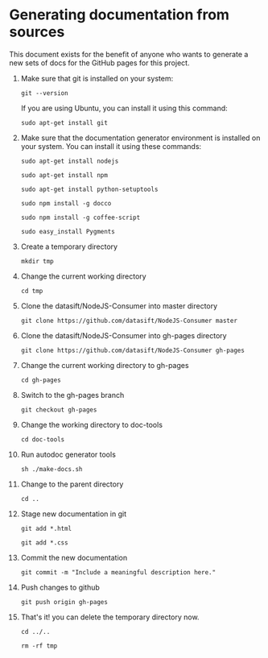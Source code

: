 # Generating documentation from sources

This document exists for the benefit of anyone who wants to generate a new
sets of docs for the GitHub pages for this project.

1. Make sure that git is installed on your system:

    `git --version`

    If you are using Ubuntu, you can install it using this command:

    `sudo apt-get install git`

2. Make sure that the documentation generator environment is installed on your system.  You can install it using these commands:

    `sudo apt-get install nodejs`

    `sudo apt-get install npm`

    `sudo apt-get install python-setuptools`

    `sudo npm install -g docco`

    `sudo npm install -g coffee-script`

    `sudo easy_install Pygments`

3. Create a temporary directory

    `mkdir tmp`

4. Change the current working directory

    `cd tmp`

5. Clone the datasift/NodeJS-Consumer into master directory

    `git clone https://github.com/datasift/NodeJS-Consumer master`

6. Clone the datasift/NodeJS-Consumer into gh-pages directory

    `git clone https://github.com/datasift/NodeJS-Consumer gh-pages`

7. Change the current working directory to gh-pages

    `cd gh-pages`

8. Switch to the gh-pages branch

    `git checkout gh-pages`

9. Change the working directory to doc-tools

    `cd doc-tools`

10. Run autodoc generator tools

    `sh ./make-docs.sh`

11. Change to the parent directory

    `cd ..`

12. Stage new documentation in git

    `git add *.html`

    `git add *.css`

13. Commit the new documentation

    `git commit -m "Include a meaningful description here."`

14. Push changes to github

    `git push origin gh-pages`

15. That's it! you can delete the temporary directory now.

    `cd ../..`

    `rm -rf tmp`
